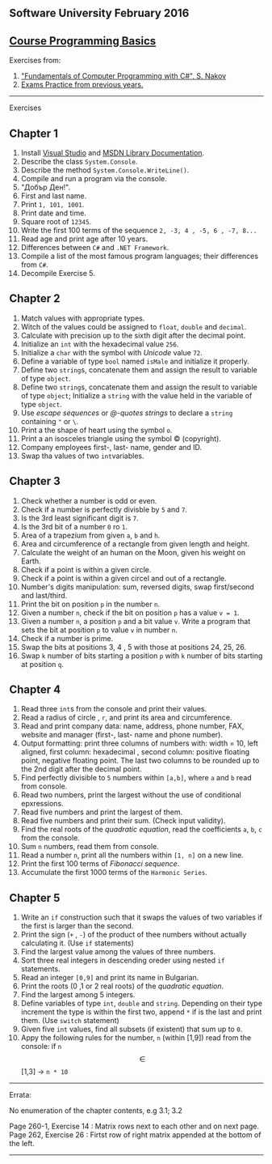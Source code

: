 Software University February 2016
---
  
[Course Programming Basics][1]
---

Exercises from:

1. ["Fundamentals of Computer Programming with C#", S. Nakov][2]
2. [Exams Practice from previous years.][3]

---
Exercises

Chapter 1
---

1. Install [Visual Studio][4] and [MSDN Library Documentation][5].<br>
2. Describe the class `System.Console`.<br>
3. Describe the method  `System.Console.WriteLine()`.<br>
4. Compile and run a program via the console.<br>
5. "Добър Ден!".<br>
6. First and last name.<br>
7. Print `1, 101, 1001`.<br>
8. Print date and time.<br>
9. Square root of `12345`.<br>
10. Write the first 100 terms of the sequence `2, -3, 4 , -5, 6 , -7, 8...`<br>
11. Read age and print age after 10 years.<br>
12. Differences between `C#` and `.NET Framework`.<br>
13. Compile a list of the most famous program languages; their differences from `C#`.<br>
14. Decompile Exercise 5.

Chapter 2
---

1. Match values with appropriate types.
2. Witch of the values could be assigned to `float`, `double` and `decimal`.
3. Calculate with precision up to the sixth digit after the decimal point.
4. Initialize an `int` with the hexadecimal value `256`.
5. Initialize a `char` with the symbol with _Unicode_ value `72`.
6. Define a variable of type `bool` named `isMale` and initialize it properly.
7. Define two `string`s, concatenate them and assign the result to variable of type `object`.
8. Define two `string`s, concatenate them and assign the result to variable of type `object`; Initialize a `string` with the value held in the variable of type `object`.
9. Use _escape sequences_ or _@-quotes strings_ to declare a `string` containing `"` or `\`.
10. Print a the shape of heart using the symbol `o`.
11. Print a an isosceles triangle using the symbol © (copyright).
12. Company employees first-, last- name, gender and ID. 
13. Swap tha values of two `int`variables.

Chapter 3
---

1. Check whether a number is odd or even.
2. Check if a number is perfectly divisble by `5` and `7`.
3. Is the 3rd least significant digit is `7`.
4. Is the 3rd bit of a number `0` ro `1`.
5. Area of a trapezium from given `a`, `b` and `h`.
6. Area and circumference of a rectangle from given length and height.
7. Calculate the weight of an human on the Moon, given his weight on Earth.
8. Check if a point is within a given circle.
9. Check if a point is within a given circel and out of a rectangle.
10. Number's digits manipulation: sum, reversed digits, swap first/second and last/third. 
11. Print the bit on position `p` in the number `n`.
12. Given a number `n`, check if the bit on position `p` has a value `v = 1`.
13. Given a number `n`, a position `p` and a bit value `v`. Write a program that sets the bit at position `p` to value `v` in number `n`.
14. Check if a number is prime.
15. Swap the bits at positions 3, 4 , 5 with those at positions 24, 25, 26.
16. Swap `k` number of bits starting a position `p` with `k` number of bits starting at position `q`.

Chapter 4
---

1. Read three `int`s from the console and print their values.
2. Read a radius of circle , `r`, and print its area and circumference.
3. Read and print company data: name, address, phone number, FAX, website and manager (first-, last- name and phone number).
4. Output formatting: print three columns of numbers with: width = 10, left aligned, first column: hexadecimal , second column: positive floating point, negative floating point. The last two columns to be rounded up to the 2nd digit after the decimal point.
5. Find perfectly divisible to `5` numbers within `[a,b]`, where `a` and `b` read from console.
6. Read two numbers, print the largest without the use of conditional epxressions.
7. Read five numbers and print the largest of them.
8. Read five numbers and print their sum. (Check input validity).
9. Find the real roots of the _quadratic equation_, read the coefficients `a`, `b`, `c` from the console.
10. Sum `n` numbers, read them from console.
11. Read a number `n`, print all the numbers within `[1, n]` on a new line.
12. Print the first 100 terms of _Fibonacci sequence_.
13. Accumulate the first 1000 terms of the `Harmonic Series`.

Chapter 5
---

1. Write an `if` construction such that it swaps the values of two variables if the first is larger than the second.
2. Print the sign (`+` , `-`) of the product of thee numbers without actually calculating it. (Use `if` statements)
3. Find the largest value among the values of three numbers.
4. Sort three real integers in descending oreder using nested `if` statements.
5. Read an integer `[0,9]` and print its name in Bulgarian.
6. Print the roots (0 ,1 or 2 real roots) of the _quadratic equation_.
7. Find the largest among 5 integers.
8. Define variables of type `int`, `double` and `string`. Depending on their type increment the type is within the first two, append `*` if is the last and print them. (Use `switch` statement)
9. Given five `int` values, find all subsets (if existent) that sum up to `0`.
10. Appy the following rules for the number, `n` (within [1,9]) read from the console: if `n` $$\in$$ [1,3] -> `n * 10` 



---

Errata:

No enumeration of the chapter contents, e.g 3.1; 3.2<br>

Page 260-1, Exercise 14 : Matrix rows next to each other and on next page.<br>
Page 262, Exercise 26 : Firtst row of right matrix appended at the bottom of the left. 

---

[1]: https://softuni.bg/trainings/1297/programming-basics-january-2016
[2]: http://www.introprogramming.info/
[3]: https://judge.softuni.bg/Contests#!/List/ByCategory/1/Programming-Basics
[4]: https://www.visualstudio.com/
[5]: https://msdn.microsoft.com/en-us/library/ms123401.aspx
